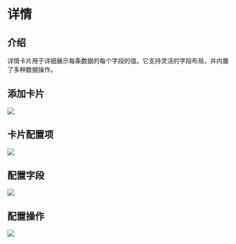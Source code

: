 # 详情

## 介绍

详情卡片用于详细展示每条数据的每个字段的值。它支持灵活的字段布局，并内置了多种数据操作。

## 添加卡片

![](/blocks/detail-add.png)

## 卡片配置项

![](/blocks/detail-setting.png)

## 配置字段

![](/blocks/detail-field.png)

## 配置操作

![](/blocks/detail-action.png)
